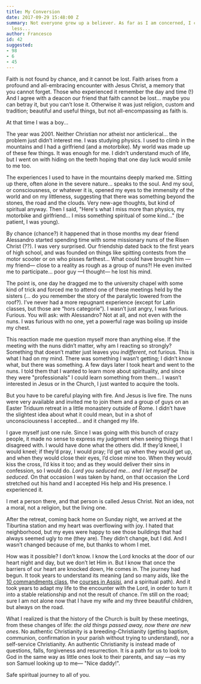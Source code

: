 ```yaml
---
title: My Conversion
date: 2017-09-29 15:48:00 Z
summary: Not everyone grew up a believer. As far as I am concerned, I couldn’t care
  less...
author: Francesco
id: 42
suggested:
- 98
- 6
- 45
---
```


Faith is not found by chance, and it cannot be lost. Faith arises from a profound and all-embracing encounter with Jesus Christ, a memory that you cannot forget. Those who experienced it remember the day and time (!) And I agree with a deacon our friend that faith cannot be lost... maybe you can betray it, but you can’t lose it. Otherwise it was just religion, custom and tradition; beautiful and useful things, but not all-encompassing as faith is.

At that time I was a boy...

The year was 2001. Neither Christian nor atheist nor anticlerical... the problem just didn’t interest me. I was studying physics. I used to climb in the mountains and I had a girlfriend (and a motorbike). My world was made up of these few things. It was enough for me. I didn’t understand much of life, but I went on with hiding on the teeth hoping that one day luck would smile to me too.

The experiences I used to have in the mountains deeply marked me. Sitting up there, often alone in the severe nature… speaks to the soul. And my soul, or consciousness, or whatever it is, opened my eyes to the immensity of the world and on my littleness, suggesting that there was something beyond the stones, the road and the clouds. Very new-age thoughts, but kind of spiritual anyway. Then I said, "Here's what I miss more than physics, my motorbike and girlfriend... I miss something spiritual of some kind..." (be patient, I was young).

By chance (chance?) it happened that in those months my dear friend Alessandro started spending time with some missionary nuns of the Risen Christ (??). I was very surprised. Our friendship dated back to the first years of high school, and was founded on things like spitting contests from the motor scooter or on who pisses farthest... What could have brought him —my friend— close to a reality as rough as a group of nuns?! He even invited me to participate... poor guy —I thought— he lost his mind.

The point is, one day he dragged me to the university chapel with some kind of trick and forced me to attend one of these meetings held by the sisters (... do you remember the story of the paralytic lowered from the roof?). I’ve never had a more repugnant experience (except for Latin classes, but those are “hors categorie”). I wasn’t just angry, I was furious. Furious. You will ask: with Alessandro? Not at all, and not even with the nuns. I was furious with no one, yet a powerful rage was boiling up inside my chest.

This reaction made me question myself more than anything else. If the meeting with the nuns didn’t matter, why am I reacting so strongly? Something that doesn’t matter just leaves you *indifferent*, not furious. This is what I had on my mind. There was something I wasn’t getting; I didn’t know what, but there was something. A few days later I took heart and went to the nuns. I told them that I wanted to learn more about spirituality, and since they were "professionals" I could learn something from them... I wasn’t interested in Jesus or in the Church, I just wanted to acquire the tools.

But you have to be careful playing with fire. And Jesus is live fire. The nuns were very available and invited me to join them and a group of guys on an Easter Triduum retreat in a little monastery outside of Rome. I didn’t have the slightest idea about what it could mean, but in a shot of unconsciousness I accepted... and it changed my life.

I gave myself just one rule. Since I was going with this bunch of crazy people, it made no sense to express my judgment when seeing things that I disagreed with. I would have done what the others did. If they’d kneel, I would kneel; if they’d pray, I would pray; I’d get up when they would get up, and when they would close their eyes, I’d close mine too. When they would kiss the cross, I’d kiss it too; and as they would deliver their sins in confession, so I would do. *Lord you seduced me... and I let myself be seduced*. On that occasion I was taken by hand, on that occasion the Lord stretched out his hand and I accepted His help and His presence. I experienced it.

I met a person there, and that person is called Jesus Christ. Not an idea, not a moral, not a religion, but the living one.

After the retreat, coming back home on Sunday night, we arrived at the Tiburtina station and my heart was overflowing with joy. I hated that neighborhood, but my eyes were happy to see those buildings that had always seemed ugly to me (they are). They didn’t change, but I did. And I wasn’t changed because of me, but thanks to whom I met.

How was it possible? I don’t know. I know the Lord knocks at the door of our heart night and day, but we don’t let Him in. But I know that once the barriers of our heart are knocked down, He comes in. The journey had begun. It took years to understand its meaning (and so many aids, like the [10 commandments class]({{site.baseurl}}/glossary), the [courses in Assisi]({{site.baseurl}}/glossary), and a spiritual path). And it took years to adapt my life to the encounter with the Lord, in order to turn it into a stable relationship and not the result of chance. I’m still on the road; sure I am not alone now that I have my wife and my three beautiful children, but always on the road.

What I realized is that the history of the Church is built by these meetings, from these changes of life: *the old things passed away, now there are new ones*. No authentic Christianity is a breeding-Christianity (getting baptism, communion, confirmation in your parish without trying to understand), nor a self-service Christianity. An authentic Christianity is instead made of questions, falls, forgiveness and resurrection. It is a path for us to look to God in the same way as little ones look to their parents, and say —as my son Samuel looking up to me— "Nice daddy!".

Safe spiritual journey to all of you.